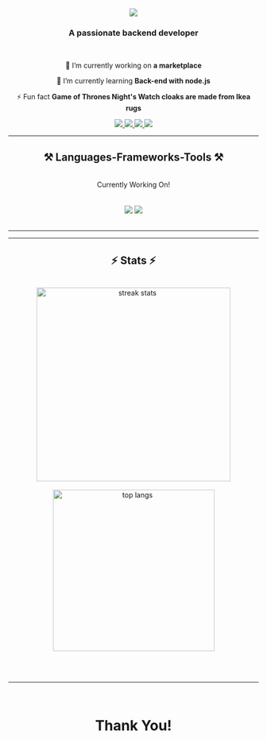 

<h1 align="center">
    <img src="https://readme-typing-svg.herokuapp.com/?font=Righteous&size=35&center=true&vCenter=true&width=500&height=70&duration=4000&lines=Hi+There!+👋;+I'm+Vikram+Sankhala!;" />
</h1>

<h3 align="center">A passionate backend developer</h3>

<br/>

<div align="center">
 
 🔭 I’m currently working on **a marketplace**
 
 🌱 I’m currently learning **Back-end with node.js**

⚡ Fun fact **Game of Thrones Night's Watch cloaks are made from Ikea rugs**

 </div>
 
<div align="center"> 
  <a href="mailto:connect.viksan@gmail.com">
    <img src="https://img.shields.io/badge/Gmail-333333?style=for-the-badge&logo=gmail&logoColor=red" />
  </a>
  <a href="https://linkedin.com/in/mr-viksan" target="_blank">
    <img src="https://img.shields.io/badge/LinkedIn-0077B5?style=for-the-badge&logo=linkedin&logoColor=white" target="_blank" />
  </a>
  <a href="https://t.me/mr_viksan">
    <img src="https://img.shields.io/badge/telegram-333333?style=for-the-badge&logo=telegram&logoColor=white" />
  </a>
  <a href="https://www.hackerrank.com/mr_viksan">
    <img src="https://img.shields.io/badge/hackerrank-333333?style=for-the-badge&logo=hackerrank&logoColor=blue" />
  </a>
    <!--
  <a href="https://salesp07.github.io" target="_blank">
     <img src="https://img.shields.io/badge/Portfolio-FF5722?style=for-the-badge&logo=todoist&logoColor=white" target="_blank" /> 
  </a> 
-->
</div>

 <hr/>
 
<h2 align="center">⚒️ Languages-Frameworks-Tools ⚒️</h2>
<br/>
<div align="center">
    Currently Working On!
    </br></br></br>
    <img src="https://skillicons.dev/icons?i=html,css,vscode,github,git" />
    <img src="https://skillicons.dev/icons?i=nodejs,python,javascript,typescript,express,mongodb,c,java,mysql" /><br>
</div>

<br/>
<hr/>

<hr/>

<h2 align="center">⚡ Stats ⚡</h2>
<br>
<div align=center>
  <img width=390 src="https://github-readme-streak-stats-salesp07.vercel.app/?user=viksan21&count_private=true&theme=react&border_radius=10" alt="streak stats"/>
</br>
    </br>
  <img width=325 align="center" src="https://github-readme-stats-salesp07.vercel.app/api/top-langs/?username=viksan21&hide=HTML&langs_count=8&layout=compact&theme=react&border_radius=10&size_weight=0.5&count_weight=0.5&exclude_repo=github-readme-stats" alt="top langs" />
</div>

<br/><br/>

<hr/>

<br/>

<h1 align="center">
    Thank You!
</h1>

<br/>
